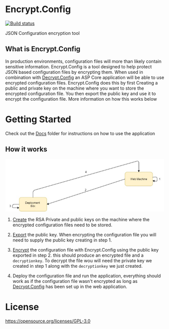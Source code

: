 # Encrypt.Config
[![Build status](https://ci.appveyor.com/api/projects/status/gfh5l8uq94ws732x/branch/master?svg=true)](https://github.com/Supercide/Encrypt.Config/tree/master)

JSON Configuration encryption tool

## What is Encrypt.Config

In production environments, configuration files will more than likely contain sensitive information. Encrypt.Config is a tool designed to help protect JSON based configuration files by encrypting them. When used in combination with [Decrypt.Config](https://github.com/Supercide/Decrypt.Config) an ASP Core application will be able to use encrypted configuration files. Encrypt.Config does this by first Creating a public and private key on the machine where you want to store the encrypted configuration file. You then export the public key and use it to encrypt the configuration file. More information on how this works below 

# Getting Started 
Check out the [Docs](/docs) folder for instructions on how to use the application 

## How it works

![Diagram of how it works](./Diagram-How.jpg)

1. [Create](/docs/creatingkeys.md) the RSA Private and public keys on the machine where the encrypted configuration files need to be stored.

2. [Export](/docs/exportingkeys.md) the public key. When encrypting the configuration file you will need to supply the public key creating in step 1.

3. [Encrypt](/docs/encryption.md) the configuration file with Encrypt.Config using the public key exported in step 2. this should produce an encrypted file and a `decryptionkey`. To decrypt the file wou will need the private key we created in step 1 along with the `decryptionkey` we just created.

4. Deploy the configuration file and run the application, everything should work as if the configuration file wasn't encrypted as long as [Decrypt.Config](https://github.com/Supercide/Decrypt.Config)  has been set up in the web application.

# License

https://opensource.org/licenses/GPL-3.0
